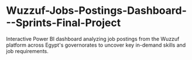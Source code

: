 # Wuzzuf-Jobs-Postings-Dashboard---Sprints-Final-Project
Interactive Power BI dashboard analyzing job postings from the Wuzzuf platform across Egypt's governorates to uncover key in-demand skills and job requirements.
